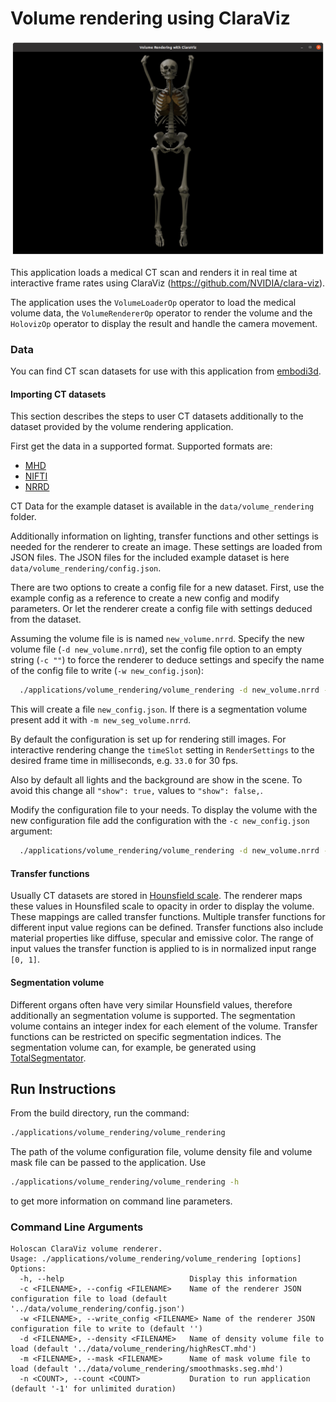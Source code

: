 # Volume rendering using ClaraViz

![](screenshot.png)<br>

This application loads a medical CT scan and renders it in real time at interactive frame rates using ClaraViz (https://github.com/NVIDIA/clara-viz).

The application uses the `VolumeLoaderOp` operator to load the medical volume data, the `VolumeRendererOp` operator to render the volume and the `HolovizOp` operator to display the result and handle the camera movement.

### Data

You can find CT scan datasets for use with this application from [embodi3d](https://www.embodi3d.com/).

#### Importing CT datasets

This section describes the steps to user CT datasets additionally to the dataset provided by the volume rendering application.

First get the data in a supported format. Supported formats are:
* [MHD](https://itk.org/Wiki/ITK/MetaIO/Documentation)
* [NIFTI](https://nifti.nimh.nih.gov/)
* [NRRD](https://teem.sourceforge.net/nrrd/format.html)

CT Data for the example dataset is available in the `data/volume_rendering` folder.

Additionally information on lighting, transfer functions and other settings is needed for the renderer to create an image. These settings are loaded from JSON files. The JSON files for the included example dataset is here `data/volume_rendering/config.json`.

There are two options to create a config file for a new dataset. First, use the example config as a reference to create a new config and modify parameters. Or let the renderer create a config file with settings deduced from the dataset.

Assuming the volume file is is named `new_volume.nrrd`. Specify the new volume file (`-d new_volume.nrrd`), set the config file option to an empty string (`-c ""`) to force the renderer to deduce settings and specify the name of the config file to write (`-w new_config.json`):

```bash
  ./applications/volume_rendering/volume_rendering -d new_volume.nrrd -c "" -w new_config.json
```

This will create a file `new_config.json`. If there is a segmentation volume present add it with `-m new_seg_volume.nrrd`.

By default the configuration is set up for rendering still images. For interactive rendering change the `timeSlot` setting in `RenderSettings` to the desired frame time in milliseconds, e.g. `33.0` for 30 fps.

Also by default all lights and the background are show in the scene. To avoid this change all `"show": true,` values to `"show": false,`.

Modify the configuration file to your needs. To display the volume with the new configuration file add the configuration with the `-c new_config.json` argument:

```bash
  ./applications/volume_rendering/volume_rendering -d new_volume.nrrd -c new_config.json
```

#### Transfer functions

Usually CT datasets are stored in [Hounsfield scale](https://en.wikipedia.org/wiki/Hounsfield_scale). The renderer maps these values in Hounsfiled scale to opacity in order to display the volume. These mappings are called transfer functions. Multiple transfer functions for different input value regions can be defined. Transfer functions also include material properties like diffuse, specular and emissive color. The range of input values the transfer function is applied to is in normalized input range `[0, 1]`.

#### Segmentation volume

Different organs often have very similar Hounsfield values, therefore additionally an segmentation volume is supported. The segmentation volume contains an integer index for each element of the volume. Transfer functions can be restricted on specific segmentation indices. The segmentation volume can, for example, be generated using [TotalSegmentator](https://github.com/wasserth/TotalSegmentator).

## Run Instructions

From the build directory, run the command:

```bash
./applications/volume_rendering/volume_rendering
```

The path of the volume configuration file, volume density file and volume mask file can be passed to the application. Use

```bash
./applications/volume_rendering/volume_rendering -h
```

to get more information on command line parameters.

### Command Line Arguments

```
Holoscan ClaraViz volume renderer.
Usage: ./applications/volume_rendering/volume_rendering [options]
Options:
  -h, --help                            Display this information
  -c <FILENAME>, --config <FILENAME>    Name of the renderer JSON configuration file to load (default '../data/volume_rendering/config.json')
  -w <FILENAME>, --write_config <FILENAME> Name of the renderer JSON configuration file to write to (default '')
  -d <FILENAME>, --density <FILENAME>   Name of density volume file to load (default '../data/volume_rendering/highResCT.mhd')
  -m <FILENAME>, --mask <FILENAME>      Name of mask volume file to load (default '../data/volume_rendering/smoothmasks.seg.mhd')
  -n <COUNT>, --count <COUNT>           Duration to run application (default '-1' for unlimited duration)
```